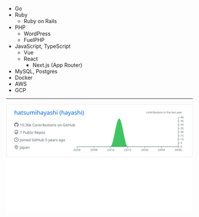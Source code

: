 - Go
- Ruby 
  - Ruby on Rails
- PHP
  - WordPress
  - FuelPHP
- JavaScript, TypeScript
  - Vue
  - React
    - Next.js (App Router)
- MySQL, Postgres
- Docker
- AWS
- GCP

---
[![](https://raw.githubusercontent.com/hatsumihayashi/hatsumihayashi/main/profile-summary-card-output/github/0-profile-details.svg)](https://github.com/vn7n24fzkq/github-profile-summary-cards)
[![](https://raw.githubusercontent.com/hatsumihayashi/hatsumihayashi/main/github-metrics.svg)](https://github.com/lowlighter/metrics)
